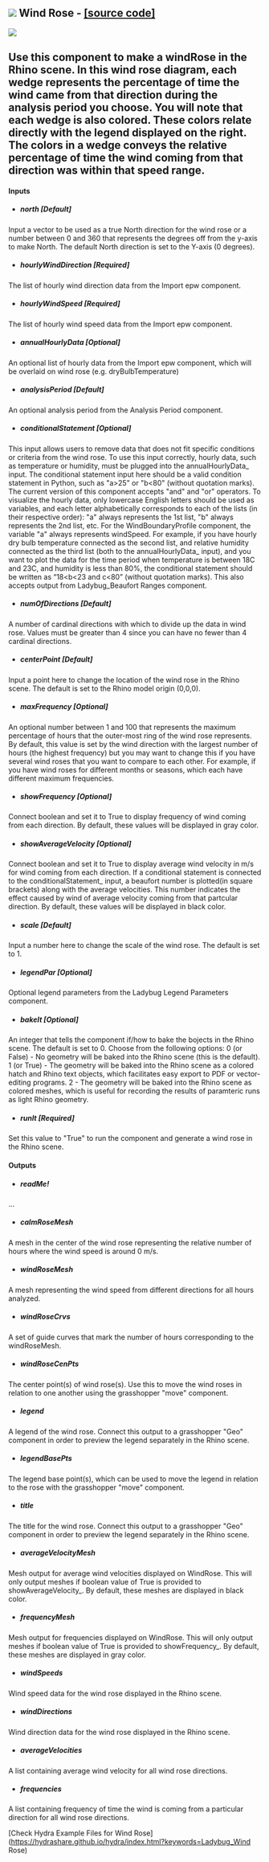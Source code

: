 ## ![](../../images/icons/Wind_Rose.png) Wind Rose - [[source code]](https://github.com/mostaphaRoudsari/ladybug/tree/master/src/Ladybug_Wind%20Rose.py)

![](../../images/components/Wind_Rose.png)

Use this component to make a windRose in the Rhino scene. In this wind rose diagram, each wedge represents the percentage of time the wind came from that direction during the analysis period you choose. You will note that each wedge is also colored. These colors relate directly with the legend displayed on the right. The colors in a wedge conveys the relative percentage of time the wind coming from that direction was within that speed range. - 

#### Inputs
* ##### north [Default]
Input a vector to be used as a true North direction for the wind rose or a number between 0 and 360 that represents the degrees off from the y-axis to make North.  The default North direction is set to the Y-axis (0 degrees).
* ##### hourlyWindDirection [Required]
The list of hourly wind direction data from the Import epw component.
* ##### hourlyWindSpeed [Required]
The list of hourly wind speed data from the Import epw component.
* ##### annualHourlyData [Optional]
An optional list of hourly data from the Import epw component, which will be overlaid on wind rose (e.g. dryBulbTemperature)
* ##### analysisPeriod [Default]
An optional analysis period from the Analysis Period component.
* ##### conditionalStatement [Optional]
This input allows users to remove data that does not fit specific conditions or criteria from the wind rose. To use this input correctly, hourly data, such as temperature or humidity, must be plugged into the annualHourlyData_ input. The conditional statement input here should be a valid condition statement in Python, such as "a>25" or "b<80" (without quotation marks). The current version of this component accepts "and" and "or" operators. To visualize the hourly data, only lowercase English letters should be used as variables, and each letter alphabetically corresponds to each of the lists (in their respective order): "a" always represents the 1st list, "b" always represents the 2nd list, etc. For the WindBoundaryProfile component, the variable "a" always represents windSpeed. For example, if you have hourly dry bulb temperature connected as the second list, and relative humidity connected as the third list (both to the annualHourlyData_ input), and you want to plot the data for the time period when temperature is between 18C and 23C, and humidity is less than 80%, the conditional statement should be written as “18<b<23 and c<80” (without quotation marks). This also accepts output from Ladybug_Beaufort Ranges component.
* ##### numOfDirections [Default]
A number of cardinal directions with which to divide up the data in wind rose. Values must be greater than 4 since you can have no fewer than 4 cardinal directions.
* ##### centerPoint [Default]
Input a point here to change the location of the wind rose in the Rhino scene.  The default is set to the Rhino model origin (0,0,0).
* ##### maxFrequency [Optional]
An optional number between 1 and 100 that represents the maximum percentage of hours that the outer-most ring of the wind rose represents.  By default, this value is set by the wind direction with the largest number of hours (the highest frequency) but you may want to change this if you have several wind roses that you want to compare to each other.  For example, if you have wind roses for different months or seasons, which each have different maximum frequencies.
* ##### showFrequency [Optional]
Connect boolean and set it to True to display frequency of wind coming from each direction. By default, these values will be displayed in gray color. 
* ##### showAverageVelocity [Optional]
Connect boolean and set it to True to display average wind velocity in m/s for wind coming from each direction. If a conditional statement is connected to the conditionalStatement_ input, a beaufort number is plotted(in square brackets) along with the average velocities. This number indicates the effect caused by wind of average velocity coming from that partcular direction. By default, these values will be displayed in black color.
* ##### scale [Default]
Input a number here to change the scale of the wind rose.  The default is set to 1.
* ##### legendPar [Optional]
Optional legend parameters from the Ladybug Legend Parameters component.
* ##### bakeIt [Optional]
An integer that tells the component if/how to bake the bojects in the Rhino scene.  The default is set to 0.  Choose from the following options: 0 (or False) - No geometry will be baked into the Rhino scene (this is the default). 1 (or True) - The geometry will be baked into the Rhino scene as a colored hatch and Rhino text objects, which facilitates easy export to PDF or vector-editing programs. 2 - The geometry will be baked into the Rhino scene as colored meshes, which is useful for recording the results of paramteric runs as light Rhino geometry.
* ##### runIt [Required]
Set this value to "True" to run the component and generate a wind rose in the Rhino scene.

#### Outputs
* ##### readMe!
...
* ##### calmRoseMesh
A mesh in the center of the wind rose representing the relative number of hours where the wind speed is around 0 m/s.
* ##### windRoseMesh
A mesh representing the wind speed from different directions for all hours analyzed.
* ##### windRoseCrvs
A set of guide curves that mark the number of hours corresponding to the windRoseMesh.
* ##### windRoseCenPts
The center point(s) of wind rose(s).  Use this to move the wind roses in relation to one another using the grasshopper "move" component.
* ##### legend
A legend of the wind rose. Connect this output to a grasshopper "Geo" component in order to preview the legend separately in the Rhino scene.
* ##### legendBasePts
The legend base point(s), which can be used to move the legend in relation to the rose with the grasshopper "move" component.
* ##### title
The title for the wind rose. Connect this output to a grasshopper "Geo" component in order to preview the legend separately in the Rhino scene.
* ##### averageVelocityMesh
Mesh output for average wind velocities displayed on WindRose. This will only output meshes if boolean value of True is provided to showAverageVelocity_. By default, these meshes are displayed in black color.
* ##### frequencyMesh
Mesh output for frequencies displayed on WindRose. This will only output meshes if boolean value of True is provided to showFrequency_. By default, these meshes are displayed in gray color.
* ##### windSpeeds
Wind speed data for the wind rose displayed in the Rhino scene.
* ##### windDirections
Wind direction data for the wind rose displayed in the Rhino scene.
* ##### averageVelocities
A list containing average wind velocity for all wind rose directions.
* ##### frequencies
A list containing frequency of time the wind is coming from a particular direction for all wind rose directions.


[Check Hydra Example Files for Wind Rose](https://hydrashare.github.io/hydra/index.html?keywords=Ladybug_Wind Rose)